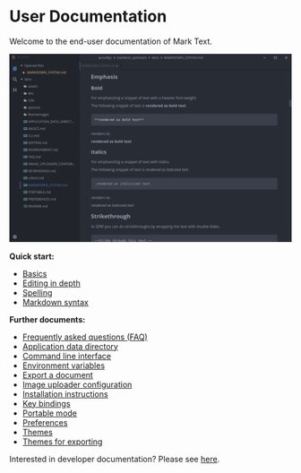 # User Documentation

Welcome to the end-user documentation of Mark Text.

![](assets/marktext-interface-2.png)

**Quick start:**

- [Basics](BASICS.md)
- [Editing in depth](EDITING.md)
- [Spelling](SPELLING.md)
- [Markdown syntax](MARKDOWN_SYNTAX.md)

**Further documents:**

- [Frequently asked questions (FAQ)](FAQ.md)
- [Application data directory](APPLICATION_DATA_DIRECTORY.md)
- [Command line interface](CLI.md)
- [Environment variables](ENVIRONMENT.md)
- [Export a document](EXPORT.md)
- [Image uploader configuration](IMAGE_UPLOADER_CONFIGRATION.md)
- [Installation instructions](../README.md#download-and-installation)
- [Key bindings](KEYBINDINGS.md)
- [Portable mode](PORTABLE.md)
- [Preferences](PREFERENCES.md)
- [Themes](THEMES.md)
- [Themes for exporting](EXPORT_THEMES.md)

Interested in developer documentation? Please see [here](dev/README.md).
